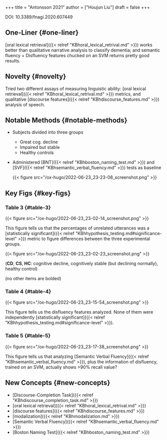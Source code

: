 +++
title = "Antonsson 2021"
author = ["Houjun Liu"]
draft = false
+++

DOI: 10.3389/fnagi.2020.607449


## One-Liner {#one-liner}

[oral lexical retrieval]({{< relref "KBhoral_lexical_retrival.md" >}}) works better than qualitative narrative analysis to classify dementia; and semantic fluency + Disfluency features chucked on an SVM returns pretty good results.


## Novelty {#novelty}

Tried two different assays of measuring linguistic ability: [oral lexical retrieval]({{< relref "KBhoral_lexical_retrival.md" >}}) metrics, and qualitative [discourse features]({{< relref "KBhdiscourse_features.md" >}}) analysis of speech.


## Notable Methods {#notable-methods}

-   Subjects divided into three groups
    -   Great cog. decline
    -   Impaired but stable
    -   Healthy controls
-   Administered [BNT]({{< relref "KBhboston_naming_test.md" >}}) and [SVF]({{< relref "KBhsemantic_verbal_fluency.md" >}}) tests as baseline

    {{< figure src="/ox-hugo/2022-06-23_23-23-08_screenshot.png" >}}


## Key Figs {#key-figs}


### Table 3 {#table-3}

{{< figure src="/ox-hugo/2022-06-23_23-02-14_screenshot.png" >}}

This figure tells us that the percentages of unrelated utterances was a [statistically significant]({{< relref "KBhhypothesis_testing.md#significance-level" >}}) metric to figure differences between the three experimental groups.

{{< figure src="/ox-hugo/2022-06-23_23-02-23_screenshot.png" >}}

(****CD****, ****CS****, ****HC****: cognitive decline, cognitively stable (but declining normally), healthy control)

(no other items are bolded)


### Table 4 {#table-4}

{{< figure src="/ox-hugo/2022-06-23_23-15-54_screenshot.png" >}}

This figure tells us the disfluency features analyzed. None of them were independently [statistically significant]({{< relref "KBhhypothesis_testing.md#significance-level" >}}).


### Table 5 {#table-5}

{{< figure src="/ox-hugo/2022-06-23_23-17-38_screenshot.png" >}}

This figure tells us that analyzing [Semantic Verbal Fluency]({{< relref "KBhsemantic_verbal_fluency.md" >}}), plus the information of disfluency, trained on an SVM, actually shows &gt;90% recall value?


## New Concepts {#new-concepts}

-   [Discourse-Completion Task]({{< relref "KBhdiscourse_completion_task.md" >}})
-   [oral lexical retrieval]({{< relref "KBhoral_lexical_retrival.md" >}})
-   [discourse features]({{< relref "KBhdiscourse_features.md" >}})
-   [modalization]({{< relref "KBhmodalization.md" >}})
-   [Semantic Verbal Fluency]({{< relref "KBhsemantic_verbal_fluency.md" >}})
-   [Boston Naming Test]({{< relref "KBhboston_naming_test.md" >}})